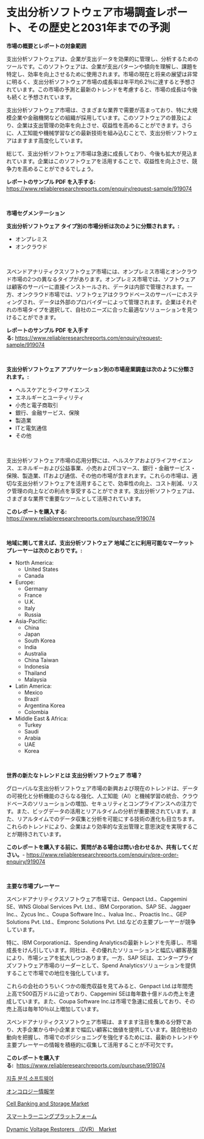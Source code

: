 <p><h1>支出分析ソフトウェア市場調査レポート、その歴史と2031年までの予測</h1></p><p><strong>市場の概要とレポートの対象範囲</strong></p>
<p><p>支出分析ソフトウェアは、企業が支出データを効果的に管理し、分析するためのツールです。このソフトウェアは、企業が支出パターンや傾向を理解し、課題を特定し、効率を向上させるために使用されます。市場の現在と将来の展望は非常に明るく、支出分析ソフトウェア市場の成長率は年平均6.2％に達すると予想されています。この市場の予測と最新のトレンドを考慮すると、市場の成長は今後も続くと予想されています。</p><p>支出分析ソフトウェア市場は、さまざまな業界で需要が高まっており、特に大規模企業や金融機関などの組織が採用しています。このソフトウェアの普及により、企業は支出管理の効率を向上させ、収益性を高めることができます。さらに、人工知能や機械学習などの最新技術を組み込むことで、支出分析ソフトウェアはますます高度化しています。</p><p>総じて、支出分析ソフトウェア市場は急速に成長しており、今後も拡大が見込まれています。企業はこのソフトウェアを活用することで、収益性を向上させ、競争力を高めることができるでしょう。</p></p>
<p><strong>レポートのサンプル PDF を入手する:</strong> <a href="https://www.reliableresearchreports.com/enquiry/request-sample/919074">https://www.reliableresearchreports.com/enquiry/request-sample/919074</a></p>
<p>&nbsp;</p>
<p><strong>市場セグメンテーション</strong></p>
<p><strong>支出分析ソフトウェア タイプ別の市場分析は次のように分類されます。:</strong></p>
<p><ul><li>オンプレミス</li><li>オンクラウド</li></ul></p>
<p>&nbsp;</p>
<p><p>スペンドアナリティクスソフトウェア市場には、オンプレミス市場とオンクラウド市場の2つの異なるタイプがあります。オンプレミス市場では、ソフトウェアは顧客のサーバーに直接インストールされ、データは内部で管理されます。一方、オンクラウド市場では、ソフトウェアはクラウドベースのサーバーにホスティングされ、データは外部のプロバイダーによって管理されます。企業はそれぞれの市場タイプを選択して、自社のニーズに合った最適なソリューションを見つけることができます。</p></p>
<p><strong>レポートのサンプル PDF を入手する:</strong>&nbsp;<a href="https://www.reliableresearchreports.com/enquiry/request-sample/919074">https://www.reliableresearchreports.com/enquiry/request-sample/919074</a></p>
<p>&nbsp;</p>
<p><strong> 支出分析ソフトウェア アプリケーション別の市場産業調査は次のように分類されます。:</strong></p>
<p><ul><li>ヘルスケアとライフサイエンス</li><li>エネルギーとユーティリティ</li><li>小売と電子商取引</li><li>銀行、金融サービス、保険</li><li>製造業</li><li>ITと電気通信</li><li>その他</li></ul></p>
<p>&nbsp;</p>
<p><p>支出分析ソフトウェア市場の応用分野には、ヘルスケアおよびライフサイエンス、エネルギーおよび公益事業、小売およびEコマース、銀行・金融サービス・保険、製造業、ITおよび通信、その他の市場が含まれます。これらの市場は、適切な支出分析ソフトウェアを活用することで、効率性の向上、コスト削減、リスク管理の向上などの利点を享受することができます。支出分析ソフトウェアは、さまざまな業界で重要なツールとして活用されています。</p></p>
<p><strong>このレポートを購入する:</strong>&nbsp; <a href="https://www.reliableresearchreports.com/purchase/919074">https://www.reliableresearchreports.com/purchase/919074</a></p>
<p>&nbsp;</p>
<p><strong>地域に関して言えば、支出分析ソフトウェア 地域ごとに利用可能なマーケットプレーヤーは次のとおりです。:</strong></p>
<p><ul>
    <li>
        North America:
        <ul>
            <li>United States</li>
            <li>Canada</li>
        </ul>
    </li>
    <li>
        Europe:
        <ul>
            <li>Germany</li>
            <li>France</li>
            <li>U.K.</li>
            <li>Italy</li>
            <li>Russia</li>
        </ul>
    </li>
    <li>
        Asia-Pacific:
        <ul>
            <li>China</li>
            <li>Japan</li>
            <li>South Korea</li>
            <li>India</li>
            <li>Australia</li>
            <li>China Taiwan</li>
            <li>Indonesia</li>
            <li>Thailand</li>
            <li>Malaysia</li>
        </ul>
    </li>
    <li>
        Latin America:
        <ul>
            <li>Mexico</li>
            <li>Brazil</li>
            <li>Argentina Korea</li>
            <li>Colombia</li>
        </ul>
    </li>
    <li>
        Middle East & Africa:
        <ul>
            <li>Turkey</li>
            <li>Saudi</li>
            <li>Arabia</li>
            <li>UAE</li>
            <li>Korea</li>
        </ul>
    </li>
    </ul></p>
<p>&nbsp;</p>
<p><strong>世界の新たなトレンドとは 支出分析ソフトウェア 市場？</strong></p>
<p><p>グローバルな支出分析ソフトウェア市場の新興および現在のトレンドは、データの可視化と分析機能のさらなる強化、人工知能（AI）と機械学習の統合、クラウドベースのソリューションの増加、セキュリティとコンプライアンスへの注力です。また、ビッグデータの活用とリアルタイムの分析が重要視されています。また、リアルタイムでのデータ収集と分析を可能にする技術の進化も目立ちます。これらのトレンドにより、企業はより効率的な支出管理と意思決定を実現することが期待されています。</p></p>
<p><strong>このレポートを購入する前に、質問がある場合は問い合わせるか、共有してください。</strong>- <a href="https://www.reliableresearchreports.com/enquiry/pre-order-enquiry/919074">https://www.reliableresearchreports.com/enquiry/pre-order-enquiry/919074</a></p>
<p>&nbsp;</p>
<p><strong>主要な市場プレーヤー</strong></p>
<p><p>スペンドアナリティクスソフトウェア市場では、Genpact Ltd.、Capgemini SE、WNS Global Services Pvt. Ltd.、IBM Corporation、SAP SE、Jaggaer Inc.、Zycus Inc.、Coupa Software Inc.、Ivalua Inc.、Proactis Inc.、GEP Solutions Pvt. Ltd.、Empronc Solutions Pvt. Ltd.などの主要プレーヤーが競争しています。</p><p>特に、IBM Corporationは、Spending Analyticsの最新トレンドを先導し、市場成長をけん引しています。同社は、その優れたソリューションと幅広い顧客基盤により、市場シェアを拡大しつつあります。一方、SAP SEは、エンタープライズソフトウェア市場のリーダーとして、Spend Analyticsソリューションを提供することで市場での地位を強化しています。</p><p>これらの会社のうちいくつかの販売収益を見てみると、Genpact Ltd.は年間売上高で500百万ドルに迫っており、Capgemini SEは毎年数十億ドルの売上を達成しています。また、Coupa Software Inc.は市場で急速に成長しており、その売上高は毎年10％以上増加しています。</p><p>スペンドアナリティクスソフトウェア市場は、ますます注目を集める分野であり、大手企業から中小企業まで幅広い顧客に価値を提供しています。競合他社の動向を把握し、市場でのポジショニングを強化するためには、最新のトレンドや主要プレーヤーの情報を積極的に収集して活用することが不可欠です。</p></p>
<p><strong>このレポートを購入する:</strong>&nbsp;&nbsp;<a href="https://www.reliableresearchreports.com/purchase/919074">https://www.reliableresearchreports.com/purchase/919074</a></p>
<p><p><a href="https://github.com/sougarounis/Market-Research-Report-List-2/blob/main/7008749182750.md">지출 분석 소프트웨어</a></p><p><a href="https://github.com/lababdou/Market-Research-Report-List-2/blob/main/7680595182754.md">オンコロジー情報学</a></p><p><a href="https://github.com/bentleemidoriestelle7o/Market-Research-Report-List-1/blob/main/cell-banking-and-storage-market.md">Cell Banking and Storage Market</a></p><p><a href="https://github.com/mohamedbakry57/Market-Research-Report-List-2/blob/main/3710497182753.md">スマートラーニングプラットフォーム</a></p><p><a href="https://issuu.com/reportprime-2/docs/dynamic-voltage-restorers-dvr-market-size-2030.ppt">Dynamic Voltage Restorers （DVR） Market</a></p></p>